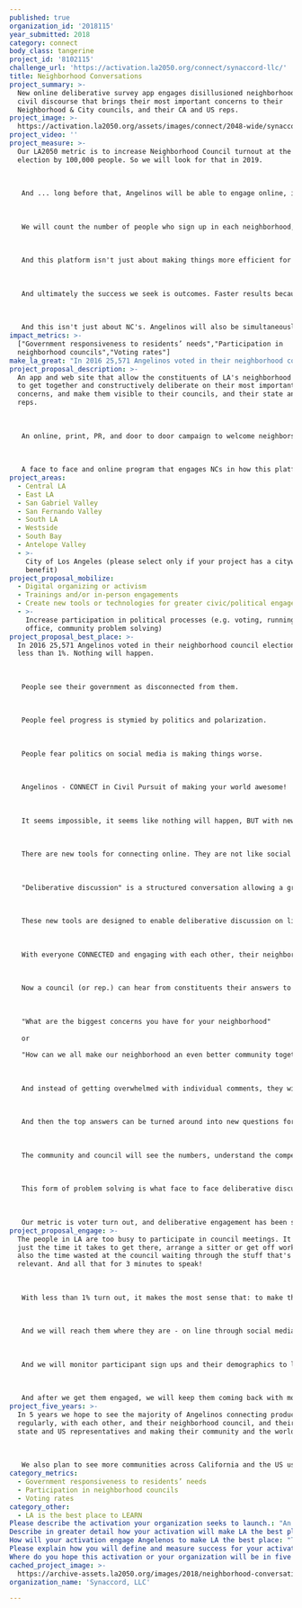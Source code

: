 ```yaml
---
published: true
organization_id: '2018115'
year_submitted: 2018
category: connect
body_class: tangerine
project_id: '8102115'
challenge_url: 'https://activation.la2050.org/connect/synaccord-llc/'
title: Neighborhood Conversations
project_summary: >-
  New online deliberative survey app engages disillusioned neighborhoods in
  civil discourse that brings their most important concerns to their
  Neighborhood & City councils, and their CA and US reps.
project_image: >-
  https://activation.la2050.org/assets/images/connect/2048-wide/synaccord-llc.jpg
project_video: ''
project_measure: >-
  Our LA2050 metric is to increase Neighborhood Council turnout at the next
  election by 100,000 people. So we will look for that in 2019. 
   
   
   
   And ... long before that, Angelinos will be able to engage online, in on going discussions with each other, and with their neighborhood council so that when elections come in 2019 voters will know about the neighborhood councils, know their neighbors, and know the impact they can have through their vote for neighborhood council. 
   
   
   
   We will count the number of people who sign up in each neighborhood, and their growth rate, and the amount of repeat participation and we will work to keep those numbers growing. 
   
   
   
   And this platform isn't just about making things more efficient for constituents, we will also work with neighborhood councils themselves and demonstrate how this helps them and track how many of them are making use of the platform in their council.
   
   
   
   And ultimately the success we seek is outcomes. Faster results because more people are engaged up front and support the solution. Better decisions because of broader engagement. We will be watching for these and reporting on them when they happen.
   
   
   
   And this isn't just about NC's. Angelinos will also be simultaneously connected to the same discussions with their State and US representatives and constituencies and we will follow those metrics as well.
impact_metrics: >-
  ["Government responsiveness to residents’ needs","Participation in
  neighborhood councils","Voting rates"]
make_la_great: "In 2016 25,571 Angelinos voted in their neighborhood council elections. That's less than 1%. Nothing will happen.\r\n \r\n \r\n \r\n People see their government as disconnected from them.\r\n \r\n \r\n \r\n People feel progress is stymied by politics and polarization.\r\n \r\n \r\n \r\n People fear politics on social media is making things worse.\r\n \r\n \r\n \r\n Angelinos - CONNECT in Civil Pursuit of making your world awesome! \r\n \r\n \r\n \r\n It seems impossible, it seems like nothing will happen, BUT with new tools for connecting, your participation, and a big LA2050 campaign to welcome everyone, LA is going to be awesome! \r\n \r\n \r\n \r\n There are new tools for connecting online. They are not like social media, they are based on time tested best practices of face to face deliberative discussion. \r\n \r\n \r\n \r\n \"Deliberative discussion\" is a structured conversation allowing a group of people to receive and exchange information, to critically examine an issue, and voice their conclusions in a way which will inform decision making. \r\n \r\n \r\n \r\n These new tools are designed to enable deliberative discussion on line, like a professional facilitator would in person. They make it possible for people, who may disagree, to collaborate in investigation of the issues they confront, to understand the many concerns involved, to be heard and counted, and once in a while to find a new idea that no one had thought of before. And online, very large numbers of people can participate. \r\n \r\n \r\n \r\n With everyone CONNECTED and engaging with each other, their neighborhood council, their city council, their state and US representatives, LA is going to be the best place to connect, and it's going to be awesome!\r\n \r\n \r\n \r\n Now a council (or rep.) can hear from constituents their answers to questions like:\r\n \r\n \r\n \r\n \"What are the biggest concerns you have for your neighborhood\"\r\n \r\n or \r\n \r\n \"How can we all make our neighborhood an even better community together?\"\r\n \r\n  \r\n \r\n And instead of getting overwhelmed with individual comments, they will receive a prioritized list of answers, as rated by the community, with their most important reasons why and why not, again rated by the community. And these aren't just the top of mind \"answers\" like from a poll, these are thoughtful answers the community has discussed and reconsidered.\r\n \r\n \r\n \r\n And then the top answers can be turned around into new questions for the community to discuss. Thus the engagement can continue and become a norm.\r\n \r\n \r\n \r\n The community and council will see the numbers, understand the competing viewpoints, and find affinity for those who have them, and 'politics' will evolve into working toward solutions that work for the community as a whole. The polarization will reverse.\r\n \r\n \r\n \r\n This form of problem solving is what face to face deliberative discussion is good at - but it has always been constrained by space, cost and time. Now, online, we do not have those constraints!\r\n \r\n \r\n \r\n Our metric is voter turn out, and deliberative engagement has been shown to increase that. And with everyone in LA connecting and working together deliberatively, awesome, impossible things - will happen."
project_proposal_description: >-
  An app and web site that allow the constituents of LA's neighborhood councils
  to get together and constructively deliberate on their most important
  concerns, and make them visible to their councils, and their state and US
  reps.
   
   
   
   An online, print, PR, and door to door campaign to welcome neighbors to the platform.
   
   
   
   A face to face and online program that engages NCs in how this platform helps them efficiently engage with large numbers of constituents and build trust without being overwhelmed.
project_areas:
  - Central LA
  - East LA
  - San Gabriel Valley
  - San Fernando Valley
  - South LA
  - Westside
  - South Bay
  - Antelope Valley
  - >-
    City of Los Angeles (please select only if your project has a citywide
    benefit)
project_proposal_mobilize:
  - Digital organizing or activism
  - Trainings and/or in-person engagements
  - Create new tools or technologies for greater civic/political engagement
  - >-
    Increase participation in political processes (e.g. voting, running for
    office, community problem solving)
project_proposal_best_place: >-
  In 2016 25,571 Angelinos voted in their neighborhood council elections. That's
  less than 1%. Nothing will happen.
   
   
   
   People see their government as disconnected from them.
   
   
   
   People feel progress is stymied by politics and polarization.
   
   
   
   People fear politics on social media is making things worse.
   
   
   
   Angelinos - CONNECT in Civil Pursuit of making your world awesome! 
   
   
   
   It seems impossible, it seems like nothing will happen, BUT with new tools for connecting, your participation, and a big LA2050 campaign to welcome everyone, LA is going to be awesome! 
   
   
   
   There are new tools for connecting online. They are not like social media, they are based on time tested best practices of face to face deliberative discussion. 
   
   
   
   "Deliberative discussion" is a structured conversation allowing a group of people to receive and exchange information, to critically examine an issue, and voice their conclusions in a way which will inform decision making. 
   
   
   
   These new tools are designed to enable deliberative discussion on line, like a professional facilitator would in person. They make it possible for people, who may disagree, to collaborate in investigation of the issues they confront, to understand the many concerns involved, to be heard and counted, and once in a while to find a new idea that no one had thought of before. And online, very large numbers of people can participate. 
   
   
   
   With everyone CONNECTED and engaging with each other, their neighborhood council, their city council, their state and US representatives, LA is going to be the best place to connect, and it's going to be awesome!
   
   
   
   Now a council (or rep.) can hear from constituents their answers to questions like:
   
   
   
   "What are the biggest concerns you have for your neighborhood"
   
   or 
   
   "How can we all make our neighborhood an even better community together?"
   
    
   
   And instead of getting overwhelmed with individual comments, they will receive a prioritized list of answers, as rated by the community, with their most important reasons why and why not, again rated by the community. And these aren't just the top of mind "answers" like from a poll, these are thoughtful answers the community has discussed and reconsidered.
   
   
   
   And then the top answers can be turned around into new questions for the community to discuss. Thus the engagement can continue and become a norm.
   
   
   
   The community and council will see the numbers, understand the competing viewpoints, and find affinity for those who have them, and 'politics' will evolve into working toward solutions that work for the community as a whole. The polarization will reverse.
   
   
   
   This form of problem solving is what face to face deliberative discussion is good at - but it has always been constrained by space, cost and time. Now, online, we do not have those constraints!
   
   
   
   Our metric is voter turn out, and deliberative engagement has been shown to increase that. And with everyone in LA connecting and working together deliberatively, awesome, impossible things - will happen.
project_proposal_engage: >-
  The people in LA are too busy to participate in council meetings. It's not
  just the time it takes to get there, arrange a sitter or get off work, it's
  also the time wasted at the council waiting through the stuff that's not
  relevant. And all that for 3 minutes to speak! 
   
   
   
   With less than 1% turn out, it makes the most sense that: to make the biggest impact you focus on the biggest segment of LA - the busy people!
   
   
   
   And we will reach them where they are - on line through social media, and in traffic through signs along their commute, and at home. Specifically we will employ Facebook and Instagram, and test other channels. We will use yard signs, post cards, and organize grass roots door knocking.
   
   
   
   And we will monitor participant sign ups and their demographics to learn what works best and dynamically adjust our outreach campaigns to seek representative demographics. 
   
   
   
   And after we get them engaged, we will keep them coming back with more topics, and we will invite them to invite their neighbors.
project_five_years: >-
  In 5 years we hope to see the majority of Angelinos connecting productively,
  regularly, with each other, and their neighborhood council, and their city,
  state and US representatives and making their community and the world awesome!
   
   
   
   We also plan to see more communities across California and the US using these tools to engage with each other, and their governments to make our country awesome!
category_metrics:
  - Government responsiveness to residents’ needs
  - Participation in neighborhood councils
  - Voting rates
category_other:
  - LA is the best place to LEARN
Please describe the activation your organization seeks to launch.: "An app and web site that allow the constituents of LA's neighborhood councils to get together and constructively deliberate on their most important concerns, and make them visible to their councils, and their state and US reps.\r\n\r\nAn online, print, PR, and door to door campaign to welcome neighbors to the platform.\r\n\r\nA face to face and online program that engages NCs in how this platform helps them efficiently engage with large numbers of constituents and build trust without being overwhelmed.\r\n "
Describe in greater detail how your activation will make LA the best place?: "In 2016 25,571 Angelinos voted in their neighborhood council elections. That's less than 1%.  Nothing will happen.\r\n\r\nPeople see their government as disconnected from them.\r\n\r\nPeople feel progress is stymied by politics and  polarization.\r\n\r\nPeople fear politics on social media is making things worse.\r\n\r\nAngelinos - CONNECT in Civil  Pursuit of making your world awesome! \r\n\r\nIt seems impossible, it seems like nothing will happen, BUT with new tools for connecting, your participation, and a big LA2050 campaign to welcome everyone, LA is going to be awesome! \r\n\r\nThere are new tools for connecting online.  They are not like social media, they are based on time tested best practices of face to face deliberative discussion. \r\n\r\n\"Deliberative discussion\" is a structured conversation allowing a group of people to receive and exchange information, to critically examine an issue, and voice their conclusions in a way which will inform decision making. \r\n\r\nThese new tools are designed to enable deliberative discussion on line, like a professional facilitator would in person. They make it possible for people, who may disagree, to collaborate in investigation of the issues they confront, to understand the many concerns involved, to be heard and counted, and once in a while to find a new idea that no one had thought of before.  And online, very large numbers of people can participate. \r\n\r\nWith everyone CONNECTED and engaging with each other, their neighborhood council, their city council, their state and US representatives, LA is going to be the best place to connect, and it's going to be awesome!\r\n\r\nNow a council (or rep.) can hear from constituents their answers to questions like:\r\n\r\n\"What are the biggest concerns you have for your neighborhood\"\r\nor \r\n\"How can we all make our neighborhood an even better community together?\"\r\n \r\nAnd instead of getting overwhelmed with individual comments, they will receive a prioritized list of answers, as rated by the community, with their most important reasons why and why not, again rated by the community.  And these aren't just the top of mind \"answers\" like from a poll, these are thoughtful answers the community has discussed and reconsidered.\r\n\r\nAnd then the top answers can be turned around into new questions for the community to discuss. Thus the engagement can continue and become a norm.\r\n\r\nThe community and council will see the numbers, understand the competing viewpoints, and find affinity for those who have them, and 'politics' will evolve into working toward solutions that work for the community as a whole. The polarization will reverse.\r\n\r\nThis form of problem solving is what face to face deliberative discussion is good at - but it has always been constrained by space, cost and time.  Now, online, we do not have those constraints!\r\n\r\nOur metric is voter turn out, and deliberative engagement has been shown to increase that. And with everyone in LA connecting and working together deliberatively, awesome, impossible things - will happen.\r\n"
How will your activation engage Angelenos to make LA the best place: "The people in LA are too busy to participate in council meetings.  It's not just the time it takes to get there, arrange a sitter or get off work, it's also the time wasted at the council waiting through the stuff that's not relevant. And all that for 3 minutes to speak! \r\n\r\nWith less than 1% turn out, it makes the most sense that: to make the biggest impact you focus on the biggest segment of LA - the busy people!\r\n\r\nAnd we will reach them where they are - on line through social media, and in traffic through signs along their commute, and at home. Specifically we will employ Facebook and Instagram, and test other channels. We will use yard signs, post cards, and organize grass roots door knocking.\r\n\r\nAnd we will monitor participant sign ups and their demographics to learn what works best and dynamically adjust our outreach campaigns to seek representative demographics. \r\n\r\nAnd after we get them engaged, we will keep them coming back with more topics, and we will invite them to invite their neighbors.\r\n"
Please explain how you will define and measure success for your activation.: "Our LA2050 metric is to increase Neighborhood Council turnout at the next election by 100,000 people.  So we will look for that in 2019. \r\n\r\nAnd ... long before that, Angelinos will be able to engage online, in on going discussions with each other, and with their neighborhood council so that when elections come in 2019 voters will know about the neighborhood councils, know their neighbors, and know the impact they can have through their vote for neighborhood council. \r\n\r\nWe will count the number of people who sign up in each neighborhood, and their growth rate, and the amount of repeat participation and we will work to keep those numbers growing. \r\n\r\nAnd this platform isn't just about making things more efficient for constituents, we will also work with neighborhood councils themselves and demonstrate how this helps them and track how many of them are making use of the platform in their council.\r\n\r\nAnd ultimately the success we seek is outcomes. Faster results because more people are engaged up front and support the solution. Better decisions because of broader engagement.  We will be watching for these and reporting on them when they happen.\r\n\r\nAnd this isn't just about NC's. Angelinos will also be simultaneously connected to the same discussions with their State and US representatives and constituencies and we will follow those metrics as well.\r\n"
Where do you hope this activation or your organization will be in five years?: "In 5 years we hope to see the majority of Angelinos connecting productively, regularly, with each other, and their neighborhood council, and their city, state and US representatives and making their community and the world awesome!\r\n\r\nWe also plan to see more communities across California and the US using these tools to engage with each other, and their governments to make our country awesome!\r\n"
cached_project_image: >-
  https://archive-assets.la2050.org/images/2018/neighborhood-conversations/activation.la2050.org/assets/images/connect/2048-wide/synaccord-llc.jpg
organization_name: 'Synaccord, LLC'

---
```

